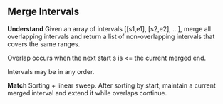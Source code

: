 ## Merge Intervals
**Understand**
Given an array of intervals [[s1,e1], [s2,e2], ...], merge all overlapping intervals and return a list of non-overlapping intervals that covers the same ranges.

Overlap occurs when the next start s is <= the current merged end.

Intervals may be in any order.

**Match**
Sorting + linear sweep. After sorting by start, maintain a current merged interval and extend it while overlaps continue.